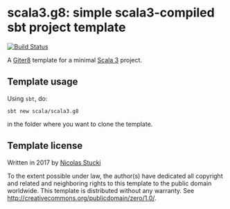scala3.g8: simple scala3-compiled sbt project template
=================
[![Build Status](https://travis-ci.org/scala/scala3.g8.svg?branch=master)](https://travis-ci.org/scala/scala3.g8/)

A [Giter8][g8] template for a minimal [Scala 3] project.

Template usage
--------------
Using `sbt`, do:
```
sbt new scala/scala3.g8
```
in the folder where you want to clone the template.

Template license
----------------
Written in 2017 by [Nicolas Stucki]

To the extent possible under law, the author(s) have dedicated all copyright and related
and neighboring rights to this template to the public domain worldwide.
This template is distributed without any warranty. See <http://creativecommons.org/publicdomain/zero/1.0/>.

[g8]: http://www.foundweekends.org/giter8/
[Scala 3]: http://dotty.epfl.ch/
[Nicolas Stucki]: https://github.com/nicolasstucki
